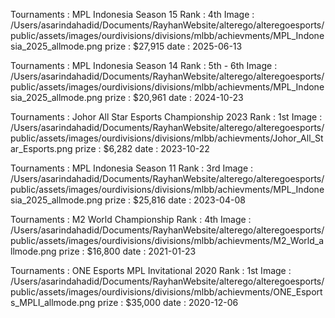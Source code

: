 Tournaments : MPL Indonesia Season 15
Rank : 4th
Image : /Users/asarindahadid/Documents/RayhanWebsite/alterego/alteregoesports/public/assets/images/ourdivisions/divisions/mlbb/achievments/MPL_Indonesia_2025_allmode.png
prize : $27,915
date : 2025-06-13

Tournaments : MPL Indonesia Season 14
Rank : 5th - 6th
Image : /Users/asarindahadid/Documents/RayhanWebsite/alterego/alteregoesports/public/assets/images/ourdivisions/divisions/mlbb/achievments/MPL_Indonesia_2025_allmode.png
prize : $20,961
date : 2024-10-23

Tournaments : Johor All Star Esports Championship 2023
Rank : 1st
Image : /Users/asarindahadid/Documents/RayhanWebsite/alterego/alteregoesports/public/assets/images/ourdivisions/divisions/mlbb/achievments/Johor_All_Star_Esports.png
prize : $6,282
date : 2023-10-22

Tournaments : MPL Indonesia Season 11
Rank : 3rd
Image : /Users/asarindahadid/Documents/RayhanWebsite/alterego/alteregoesports/public/assets/images/ourdivisions/divisions/mlbb/achievments/MPL_Indonesia_2025_allmode.png
prize : $25,816
date : 2023-04-08

Tournaments : M2 World Championship
Rank : 4th
Image : /Users/asarindahadid/Documents/RayhanWebsite/alterego/alteregoesports/public/assets/images/ourdivisions/divisions/mlbb/achievments/M2_World_allmode.png
prize : $16,800
date : 2021-01-23

Tournaments : ONE Esports MPL Invitational 2020
Rank : 1st
Image : /Users/asarindahadid/Documents/RayhanWebsite/alterego/alteregoesports/public/assets/images/ourdivisions/divisions/mlbb/achievments/ONE_Esports_MPLI_allmode.png
prize : $35,000
date : 2020-12-06